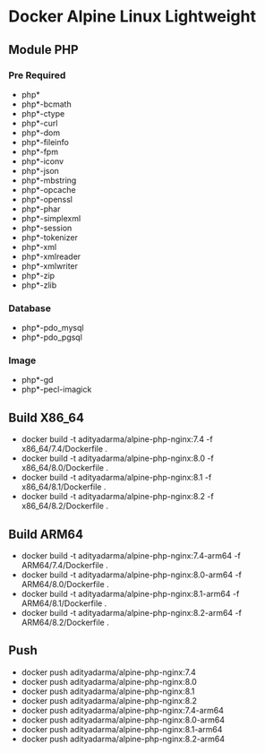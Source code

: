 # Docker Alpine Linux Lightweight

## Module PHP
### Pre Required
- php*
- php*-bcmath
- php*-ctype
- php*-curl
- php*-dom
- php*-fileinfo
- php*-fpm
- php*-iconv
- php*-json
- php*-mbstring
- php*-opcache
- php*-openssl
- php*-phar
- php*-simplexml
- php*-session
- php*-tokenizer
- php*-xml
- php*-xmlreader
- php*-xmlwriter
- php*-zip
- php*-zlib

### Database
- php*-pdo_mysql
- php*-pdo_pgsql

### Image
- php*-gd
- php*-pecl-imagick

## Build X86_64
- docker build -t adityadarma/alpine-php-nginx:7.4 -f x86_64/7.4/Dockerfile .
- docker build -t adityadarma/alpine-php-nginx:8.0 -f x86_64/8.0/Dockerfile .
- docker build -t adityadarma/alpine-php-nginx:8.1 -f x86_64/8.1/Dockerfile .
- docker build -t adityadarma/alpine-php-nginx:8.2 -f x86_64/8.2/Dockerfile .

## Build ARM64
- docker build -t adityadarma/alpine-php-nginx:7.4-arm64 -f ARM64/7.4/Dockerfile .
- docker build -t adityadarma/alpine-php-nginx:8.0-arm64 -f ARM64/8.0/Dockerfile .
- docker build -t adityadarma/alpine-php-nginx:8.1-arm64 -f ARM64/8.1/Dockerfile .
- docker build -t adityadarma/alpine-php-nginx:8.2-arm64 -f ARM64/8.2/Dockerfile .

## Push
- docker push adityadarma/alpine-php-nginx:7.4
- docker push adityadarma/alpine-php-nginx:8.0
- docker push adityadarma/alpine-php-nginx:8.1
- docker push adityadarma/alpine-php-nginx:8.2
- docker push adityadarma/alpine-php-nginx:7.4-arm64
- docker push adityadarma/alpine-php-nginx:8.0-arm64
- docker push adityadarma/alpine-php-nginx:8.1-arm64
- docker push adityadarma/alpine-php-nginx:8.2-arm64